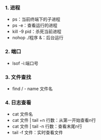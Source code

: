 ### 1. 进程
- ps：当前终端下的子进程
- ps -e：查看运行的进程
- kill -9 pid：杀死当前进程
- nohop ./程序 &：后台运行
### 2. 端口
- lsof -i:端口号

### 3. 文件查找
- find / - name 文件名

### 4. 日志查看
- cat 文件名
- cat 文件 | tail +n 行数：从第一开始查看n行
- cat 文件 | tail -n 行数：查看末尾n行
- tail -f 文件：实时查看文件
